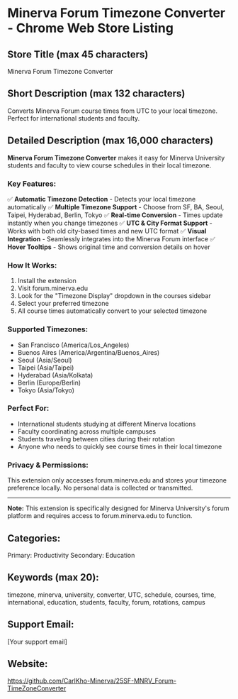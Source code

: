 # Minerva Forum Timezone Converter - Chrome Web Store Listing

## Store Title (max 45 characters)
Minerva Forum Timezone Converter

## Short Description (max 132 characters)
Converts Minerva Forum course times from UTC to your local timezone. Perfect for international students and faculty.

## Detailed Description (max 16,000 characters)
**Minerva Forum Timezone Converter** makes it easy for Minerva University students and faculty to view course schedules in their local timezone.

### Key Features:
✅ **Automatic Timezone Detection** - Detects your local timezone automatically
✅ **Multiple Timezone Support** - Choose from SF, BA, Seoul, Taipei, Hyderabad, Berlin, Tokyo
✅ **Real-time Conversion** - Times update instantly when you change timezones
✅ **UTC & City Format Support** - Works with both old city-based times and new UTC format
✅ **Visual Integration** - Seamlessly integrates into the Minerva Forum interface
✅ **Hover Tooltips** - Shows original time and conversion details on hover

### How It Works:
1. Install the extension
2. Visit forum.minerva.edu
3. Look for the "Timezone Display" dropdown in the courses sidebar
4. Select your preferred timezone
5. All course times automatically convert to your selected timezone

### Supported Timezones:
- San Francisco (America/Los_Angeles)
- Buenos Aires (America/Argentina/Buenos_Aires)
- Seoul (Asia/Seoul)
- Taipei (Asia/Taipei)
- Hyderabad (Asia/Kolkata)
- Berlin (Europe/Berlin)
- Tokyo (Asia/Tokyo)

### Perfect For:
- International students studying at different Minerva locations
- Faculty coordinating across multiple campuses
- Students traveling between cities during their rotation
- Anyone who needs to quickly see course times in their local timezone

### Privacy & Permissions:
This extension only accesses forum.minerva.edu and stores your timezone preference locally. No personal data is collected or transmitted.

---

**Note:** This extension is specifically designed for Minerva University's forum platform and requires access to forum.minerva.edu to function.

## Categories:
Primary: Productivity
Secondary: Education

## Keywords (max 20):
timezone, minerva, university, converter, UTC, schedule, courses, time, international, education, students, faculty, forum, rotations, campus

## Support Email:
[Your support email]

## Website:
https://github.com/CarlKho-Minerva/25SF-MNRV_Forum-TimeZoneConverter
